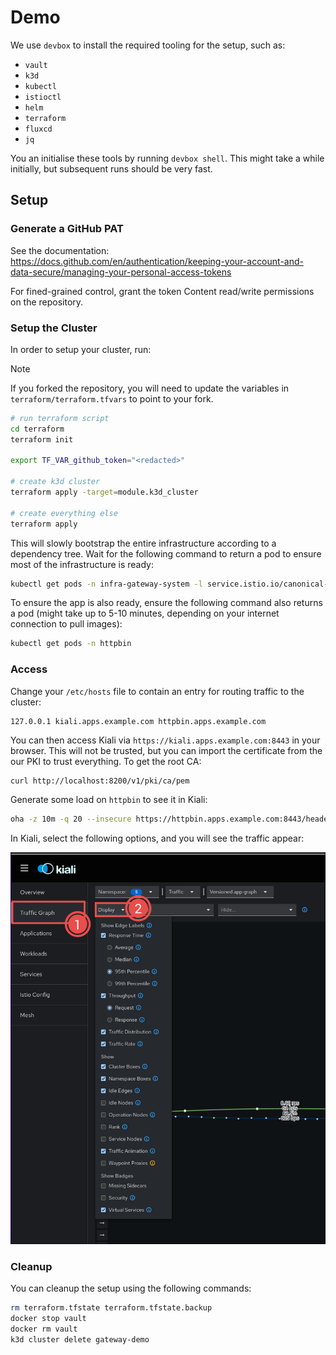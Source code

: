 # Demo

We use `devbox` to install the required tooling for the setup, such as:

- `vault`
- `k3d`
- `kubectl`
- `istioctl`
- `helm`
- `terraform`
- `fluxcd`
- `jq`

You an initialise these tools by running `devbox shell`. This might take a while initially, but
subsequent runs should be very fast.

## Setup

### Generate a GitHub PAT

See the documentation: https://docs.github.com/en/authentication/keeping-your-account-and-data-secure/managing-your-personal-access-tokens

For fined-grained control, grant the token Content read/write permissions on the repository.

### Setup the Cluster

In order to setup your cluster, run:

> [!NOTE]
> If you forked the repository, you will need to update the variables in
> `terraform/terraform.tfvars` to point to your fork.

```bash
# run terraform script
cd terraform
terraform init

export TF_VAR_github_token="<redacted>"

# create k3d cluster
terraform apply -target=module.k3d_cluster

# create everything else
terraform apply
```

This will slowly bootstrap the entire infrastructure according to a dependency tree. Wait for the
following command to return a pod to ensure most of the infrastructure is ready:

```bash
kubectl get pods -n infra-gateway-system -l service.istio.io/canonical-name=prod-gateway-istio
```

To ensure the app is also ready, ensure the following command also returns a pod (might take up to
5-10 minutes, depending on your internet connection to pull images):

```bash
kubectl get pods -n httpbin
```

### Access

Change your `/etc/hosts` file to contain an entry for routing traffic to the cluster:

```
127.0.0.1 kiali.apps.example.com httpbin.apps.example.com
```

You can then access Kiali via `https://kiali.apps.example.com:8443` in your browser. This will not
be trusted, but you can import the certificate from the our PKI to trust everything. To get the root
CA:

```bash
curl http://localhost:8200/v1/pki/ca/pem
```

Generate some load on `httpbin` to see it in Kiali:

```bash
oha -z 10m -q 20 --insecure https://httpbin.apps.example.com:8443/headers
```

In Kiali, select the following options, and you will see the traffic appear:

![](./assets/kiali-options.png)

### Cleanup

You can cleanup the setup using the following commands:

```bash
rm terraform.tfstate terraform.tfstate.backup
docker stop vault
docker rm vault
k3d cluster delete gateway-demo
```
